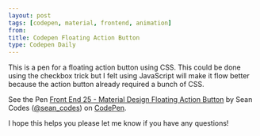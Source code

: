 ```yaml
---
layout: post
tags: [codepen, material, frontend, animation]
from:
title: Codepen Floating Action Button
type: Codepen Daily 
---
```

This is a pen for a floating action button using CSS. This could be done using the checkbox trick but I felt using JavaScript will make it flow better because the action button already required a bunch of CSS.

<p data-height="540" data-theme-id="0" data-slug-hash="qRgEOJ" data-default-tab="css,result" data-user="sean_codes" data-embed-version="2" data-pen-title="Front End 25 - Material Design Floating Action Button" class="codepen">See the Pen <a href="http://codepen.io/sean_codes/pen/qRgEOJ/">Front End 25 - Material Design Floating Action Button</a> by Sean Codes (<a href="http://codepen.io/sean_codes">@sean_codes</a>) on <a href="http://codepen.io">CodePen</a>.</p>
<script async src="https://production-assets.codepen.io/assets/embed/ei.js"></script>

I hope this helps you please let me know if you have any questions!

